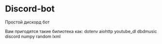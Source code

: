 # Discord-bot
Простой дискорд бот

Вам пригодятся такие билиотека как:
dotenv
aiohttp
youtube_dl
dbdmusic
discord
numpy
random
lxml
